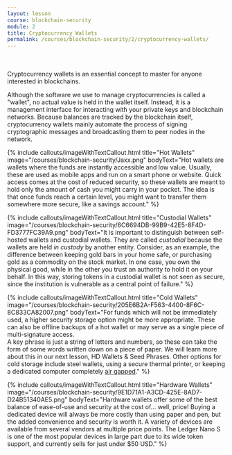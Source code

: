 ```yaml
---
layout: lesson
course: blockchain-security
module: 2
title: Cryptocurrency Wallets
permalink: /courses/blockchain-security/2/cryptocurrency-wallets/
---
```

<br>
<br>
<span class="openingParagraph">Cryptocurrency wallets is an essential concept to master for anyone interested in blockchains.</span>

Although the software we use to manage cryptocurrencies is called a "wallet", no actual value is held in the wallet itself. Instead, it is a management interface for interacting with your private keys and blockchain networks. Because balances are tracked by the blockchain itself, cryptocurrency wallets mainly automate the process of signing cryptographic messages and broadcasting them to peer nodes in the network.

{% include callouts/imageWithTextCallout.html 
    title="Hot Wallets"
    image="/courses/blockchain-security/Jaxx.png"
    bodyText="Hot wallets are wallets where the funds are instantly accessible and low value. Usually, these are used as mobile apps and run on a smart phone or website. Quick access comes at the cost of reduced security, so these wallets are meant to hold only the amount of cash you might carry in your pocket. The idea is that once funds reach a certain level, you might want to transfer them somewhere more secure, like a savings account."
%}

{% include callouts/imageWithTextCallout.html 
    title="Custodial Wallets"
    image="/courses/blockchain-security/6C6694DB-99B9-42E5-8F4D-FD3777FC39A9.png"
    bodyText="It is important to distinguish between self-hosted wallets and custodial wallets. They are called <em>custodial</em> because the wallets are held <em>in custody</em> by another entity. Consider, as an example, the difference between keeping gold bars in your home safe, or purchasing gold as a commodity on the stock market. In one case, you own the physical good, while in the other you trust an authority to hold it on your behalf. In this way, storing tokens in a custodial wallet is not seen as secure, since the institution is vulnerable as a central point of failure."
%}

{% include callouts/imageWithTextCallout.html 
    title="Cold Wallets"
    image="/courses/blockchain-security/205E6B2A-F563-4400-8F6C-8C833CA82007.png"
    bodyText="For funds which will not be immediately used, a higher security storage option might be more appropriate. These can also be offline backups of a hot wallet or may serve as a single piece of multi-signature access.<br> A key phrase is just a string of letters and numbers, so these can take the form of some words written down on a piece of paper. We will learn more about this in our next lesson, HD Wallets &amp; Seed Phrases. Other options for cold storage include steel wallets, using a secure thermal printer, or keeping a dedicated computer completely <a href='https://en.wikipedia.org/wiki/Air_gap_%28networking%29'>air gapped</a>."
%}

{% include callouts/imageWithTextCallout.html 
    title="Hardware Wallets"
    image="/courses/blockchain-security/9E1D71A1-A3CD-425E-8AD7-D24B51340AE5.png"
    bodyText="Hardware wallets offer some of the best balance of ease-of-use and security at the cost of... well, price! Buying a dedicated device will always be more costly than using paper and pen, but the added convenience and security is worth it. A variety of devices are available from several vendors at multiple price points. The Ledger Nano S is one of the most popular devices in large part due to its wide token support, and currently sells for just under $50 USD."
%}
